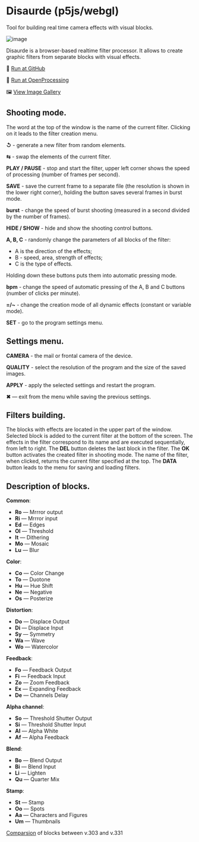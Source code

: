 # Disaurde (p5js/webgl)
Tool for building real time camera effects with visual blocks.

![image](https://user-images.githubusercontent.com/38255514/163818147-bfed6397-0140-4ee2-a4bc-6f1e279777dc.png)

Disaurde is a browser-based realtime filter processor. It allows to create graphic filters from separate blocks with visual effects.

🚀 [Run at GitHub](https://hayabuzo.github.io/Disaurde/)

🏓 [Run at OpenProcessing](https://openprocessing.org/sketch/1447129)

🖼 [View Image Gallery](https://www.behance.net/search/projects?tools=1334584671)

## Shooting mode.

The word at the top of the window is the name of the current filter. Clicking on it leads to the filter creation menu.

**↺** - generate a new filter from random elements.

**⇆** - swap the elements of the current filter.

**PLAY / PAUSE** - stop and start the filter, upper left corner shows the speed of processing (number of frames per second).

**SAVE** - save the current frame to a separate file (the resolution is shown in the lower right corner), holding the button saves several frames in burst mode.

**burst** - change the speed of burst shooting (measured in a second divided by the number of frames).

**HIDE / SHOW** - hide and show the shooting control buttons.

**A, B, C** - randomly change the parameters of all blocks of the filter:

* A is the direction of the effects;
* B - speed, area, strength of effects;
* C is the type of effects.

Holding down these buttons puts them into automatic pressing mode.

**bpm** - change the speed of automatic pressing of the A, B and C buttons (number of clicks per minute).

**=/~** - change the creation mode of all dynamic effects (constant or variable mode).

**SET** - go to the program settings menu.

## Settings menu.

**CAMERA** - the mail or frontal camera of the device.

**QUALITY** - select the resolution of the program and the size of the saved images.

**APPLY** - apply the selected settings and restart the program.

**✖** — exit from the menu while saving the previous settings.

## Filters building.

The blocks with effects are located in the upper part of the window. Selected block is added to the current filter at the bottom of the screen. The effects in the filter correspond to its name and are executed sequentially, from left to right. The **DEL** button deletes the last block in the filter. The **OK** button activates the created filter in shooting mode. The name of the filter, when clicked, returns the current filter specified at the top. The **DATA** button leads to the menu for saving and loading filters.

## Description of blocks.

**Common**:

* **Ro** — Mrrror output
* **Ri** — Mrrror input
* **Ed** — Edges
* **Ol** — Threshold
* **It** — Dithering
* **Mo** — Mosaic
* **Lu** — Blur 

**Color**:

* **Co** — Color Change
* **To** — Duotone
* **Hu** — Hue Shift
* **Ne** — Negative
* **Os** — Posterize

**Distortion**:

* **Do** — Displace Output
* **Di** — Displace Input
* **Sy** — Symmetry
* **Wa** — Wave
* **Wo** — Watercolor

**Feedback**:

* **Fo** — Feedback Output
* **Fi** — Feedback Input
* **Zo** — Zoom Feedback
* **Ex** — Expanding Feedback
* **De** — Channels Delay

**Alpha channel**:

* **So** — Threshold Shutter Output
* **Si** — Threshold Shutter Input
* **Al** — Alpha White
* **Af** — Alpha Feedback

**Blend**:

* **Bo** — Blend Output
* **Bi** — Blend Input
* **Li** — Lighten
* **Qu** — Quarter Mix

**Stamp**:

* **St** — Stamp
* **Oo** — Spots
* **Aa** — Characters and Figures
* **Um** — Thumbnails

[Comparsion](https://github.com/hayabuzo/Disaurde/blob/main/DisaurdeBlocks.xlsx) of blocks between v.303 and v.331
